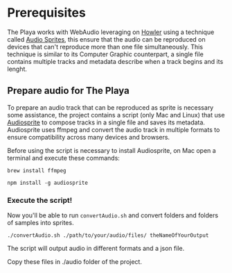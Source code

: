 # Prerequisites

The Playa works with WebAudio leveraging on [Howler](https://github.com/goldfire/howler.js) using a technique called [Audio Sprites](https://howlerjs.com/#sprite), this ensure that the audio can be reproduced on devices that can't reproduce more than one file simultaneously.
This technique is similar to its Computer Graphic counterpart, a single file contains multiple tracks and metadata describe when a track begins and its lenght.

## Prepare audio for The Playa

To prepare an audio track that can be reproduced as sprite is necessary some assistance, the project contains a script (only Mac and Linux) that use [Audiosprite](https://github.com/tonistiigi/audiosprite) to compose tracks in a single file and saves its metadata. Audiosprite uses ffmpeg and convert the audio track in multiple formats to ensure compatibility across many devices and browsers.

Before using the script is necessary to install Audiosprite, on Mac open a terminal and execute these commands:

```
brew install ffmpeg
```
```
npm install -g audiosprite
```

### Execute the script!

Now you'll be able to run `convertAudio.sh` and convert folders and folders of samples into sprites.

```
./convertAudio.sh ./path/to/your/audio/files/ theNameOfYourOutput
```

The script will output audio in different formats and a json file.

Copy these files in ./audio folder of the project.

